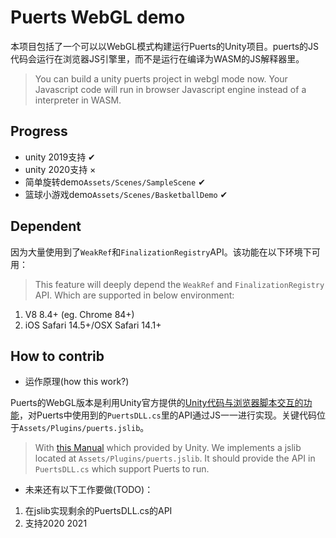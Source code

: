 # Puerts WebGL demo
本项目包括了一个可以以WebGL模式构建运行Puerts的Unity项目。puerts的JS代码会运行在浏览器JS引擎里，而不是运行在编译为WASM的JS解释器里。
> You can build a unity puerts project in webgl mode now. Your Javascript code will run in browser Javascript engine instead of a interpreter in WASM.

## Progress
* unity 2019支持 ✔
* unity 2020支持 ×
* 简单旋转demo`Assets/Scenes/SampleScene` ✔
* 篮球小游戏demo`Assets/Scenes/BasketballDemo` ✔

## Dependent
因为大量使用到了`WeakRef`和`FinalizationRegistry`API。该功能在以下环境下可用：
> This feature will deeply depend the `WeakRef` and `FinalizationRegistry` API. Which are supported in below environment:
1. V8 8.4+ (eg. Chrome 84+)
2. iOS Safari 14.5+/OSX Safari 14.1+

## How to contrib
* 运作原理(how this work?)

Puerts的WebGL版本是利用Unity官方提供的[Unity代码与浏览器脚本交互的功能](https://docs.unity3d.com/2018.4/Documentation/Manual/webgl-interactingwithbrowserscripting.html)，对Puerts中使用到的`PuertsDLL.cs`里的API通过JS一一进行实现。关键代码位于`Assets/Plugins/puerts.jslib`。
> With [this Manual](https://docs.unity3d.com/2018.4/Documentation/Manual/webgl-interactingwithbrowserscripting.html) which provided by Unity. We implements a jslib located at `Assets/Plugins/puerts.jslib`. It should provide the API in `PuertsDLL.cs` which support Puerts to run.

* 未来还有以下工作要做(TODO)：

1. 在jslib实现剩余的PuertsDLL.cs的API
2. 支持2020 2021